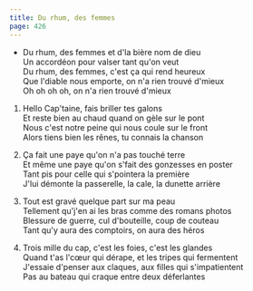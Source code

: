 ```yaml
---
title: Du rhum, des femmes
page: 426
---  
```


- Du rhum, des femmes et d'la bière nom de dieu  
Un accordéon pour valser tant qu'on veut  
Du rhum, des femmes, c'est ça qui rend heureux  
Que l'diable nous emporte, on n'a rien trouvé d'mieux  
Oh oh oh oh, on n'a rien trouvé d'mieux  


1. Hello Cap'taine, fais briller tes galons  
Et reste bien au chaud quand on gèle sur le pont  
Nous c'est notre peine qui nous coule sur le front  
Alors tiens bien les rênes, tu connais la chanson  


2. Ça fait une paye qu'on n'a pas touché terre  
Et même une paye qu'on s'fait des gonzesses en poster  
Tant pis pour celle qui s'pointera la première  
J'lui démonte la passerelle, la cale, la dunette arrière  

   
3. Tout est gravé quelque part sur ma peau  
Tellement qu'j'en ai les bras comme des romans photos  
Blessure de guerre, cul d'bouteille, coup de couteau  
Tant qu'y aura des comptoirs, on aura des héros  


4. Trois mille du cap, c'est les foies, c'est les glandes  
Quand t'as l'cœur qui dérape, et les tripes qui fermentent  
J'essaie d'penser aux claques, aux filles qui s'impatientent  
Pas au bateau qui craque entre deux déferlantes  